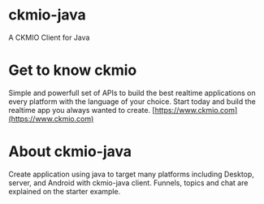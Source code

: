 # ckmio-java
A CKMIO Client for Java

# Get to know ckmio
Simple and powerfull set of APIs to build the best realtime applications on every platform with the language of your choice. Start today and build the realtime app you always wanted to create.
[https://www.ckmio.com](https://www.ckmio.com)

# About ckmio-java
Create application using java to target many platforms including Desktop, server, and Android with ckmio-java client. Funnels, topics and chat are explained on the starter example. 
